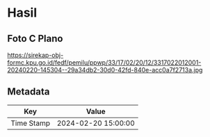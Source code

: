 # Hasil

## Foto C Plano

https://sirekap-obj-formc.kpu.go.id/fedf/pemilu/ppwp/33/17/02/20/12/3317022012001-20240220-145304--29a34db2-30d0-42fd-840e-acc0a7f2713a.jpg


## Metadata

| Key        | Value               |
| ---------- | ------------------- |
| Time Stamp | 2024-02-20 15:00:00 |



